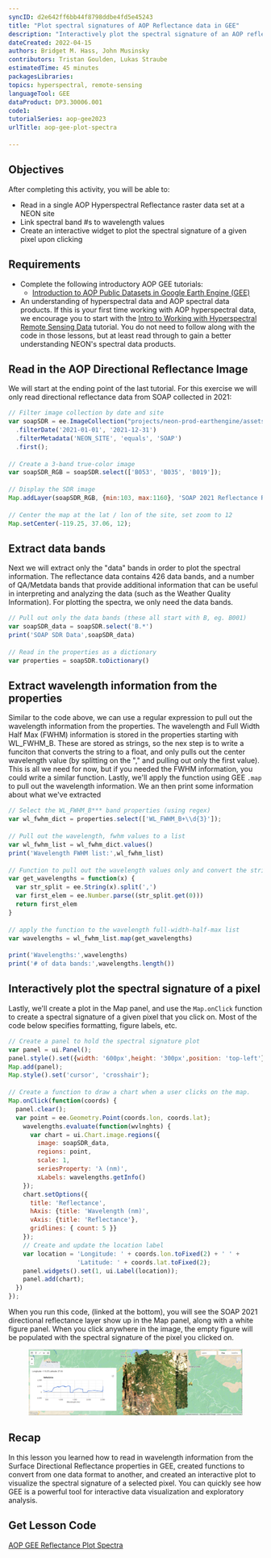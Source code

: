 ```yaml
---
syncID: d2e642ff6bb44f8798ddbe4fd5e45243
title: "Plot spectral signatures of AOP Reflectance data in GEE"
description: "Interactively plot the spectral signature of an AOP reflectance data pixel in GEE"
dateCreated: 2022-04-15
authors: Bridget M. Hass, John Musinsky
contributors: Tristan Goulden, Lukas Straube
estimatedTime: 45 minutes
packagesLibraries: 
topics: hyperspectral, remote-sensing
languageTool: GEE
dataProduct: DP3.30006.001
code1: 
tutorialSeries: aop-gee2023
urlTitle: aop-gee-plot-spectra

---
```


<div id="ds-objectives" markdown="1">

## Objectives
After completing this activity, you will be able to:
- Read in a single AOP Hyperspectral Reflectance raster data set at a NEON site
- Link spectral band #s to wavelength values
- Create an interactive widget to plot the spectral signature of a given pixel upon clicking

## Requirements

- Complete the following introductory AOP GEE tutorials:
    - <a href="https://www.neonscience.org/resources/learning-hub/tutorials/intro-aop-gee-image-collections" target="_blank">Introduction to AOP Public Datasets in Google Earth Engine (GEE)</a>
- An understanding of hyperspectral data and AOP spectral data products. If this is your first time working with AOP hyperspectral data, we encourage you to start with the [Intro to Working with Hyperspectral Remote Sensing Data](https://www.neonscience.org/resources/learning-hub/tutorials/hsi-hdf5-r) tutorial. You do not need to follow along with the code in those lessons, but at least read through to gain a better understanding NEON's spectral data products.

</div>

## Read in the AOP Directional Reflectance Image

We will start at the ending point of the last tutorial. For this exercise we will only read directional reflectance data from SOAP collected in 2021:

```javascript
// Filter image collection by date and site
var soapSDR = ee.ImageCollection("projects/neon-prod-earthengine/assets/HSI_REFL/001")
  .filterDate('2021-01-01', '2021-12-31')
  .filterMetadata('NEON_SITE', 'equals', 'SOAP')
  .first();

// Create a 3-band true-color image 
var soapSDR_RGB = soapSDR.select(['B053', 'B035', 'B019']);

// Display the SDR image
Map.addLayer(soapSDR_RGB, {min:103, max:1160}, 'SOAP 2021 Reflectance RGB');

// Center the map at the lat / lon of the site, set zoom to 12
Map.setCenter(-119.25, 37.06, 12);
```

## Extract data bands
Next we will extract only the "data" bands in order to plot the spectral information. The reflectance data contains 426 data bands, and a number of QA/Metdata bands that provide  additional information that can be useful in interpreting and analyzing the data (such as the Weather Quality Information). For plotting the spectra, we only need the data bands.

```javascript
// Pull out only the data bands (these all start with B, eg. B001)
var soapSDR_data = soapSDR.select('B.*')
print('SOAP SDR Data',soapSDR_data)

// Read in the properties as a dictionary
var properties = soapSDR.toDictionary()
```

## Extract wavelength information from the properties

Similar to the code above, we can use a regular expression to pull out the wavelength information from the properties. The wavelength and Full Width Half Max (FWHM) information is stored in the properties starting with WL_FWHM_B. These are stored as strings, so the nex step is to write a funciton that converts the string to a float, and only pulls out the center wavelength value (by splitting on the "," and pulling out only the first value). This is all we need for now, but if you needed the FWHM information, you could write a similar function. Lastly, we'll apply the function using GEE `.map` to pull out the wavelength information. We an then print some information about what we've extracted

```javascript
// Select the WL_FWHM_B*** band properties (using regex)
var wl_fwhm_dict = properties.select(['WL_FWHM_B+\\d{3}']);

// Pull out the wavelength, fwhm values to a list
var wl_fwhm_list = wl_fwhm_dict.values()
print('Wavelength FWHM list:',wl_fwhm_list)

// Function to pull out the wavelength values only and convert the string to float
var get_wavelengths = function(x) {
  var str_split = ee.String(x).split(',')
  var first_elem = ee.Number.parse((str_split.get(0)))
  return first_elem
}

// apply the function to the wavelength full-width-half-max list
var wavelengths = wl_fwhm_list.map(get_wavelengths)

print('Wavelengths:',wavelengths)
print('# of data bands:',wavelengths.length())
```

## Interactively plot the spectral signature of a pixel

Lastly, we'll create a plot in the Map panel, and use the `Map.onClick` function to create a spectral signature of a given pixel that you click on. Most of the code below specifies formatting, figure labels, etc.

```javascript
// Create a panel to hold the spectral signature plot
var panel = ui.Panel();
panel.style().set({width: '600px',height: '300px',position: 'top-left'});
Map.add(panel);
Map.style().set('cursor', 'crosshair');

// Create a function to draw a chart when a user clicks on the map.
Map.onClick(function(coords) {
  panel.clear();
  var point = ee.Geometry.Point(coords.lon, coords.lat);
    wavelengths.evaluate(function(wvlnghts) {
      var chart = ui.Chart.image.regions({
        image: soapSDR_data, 
        regions: point, 
        scale: 1,
        seriesProperty: 'λ (nm)', 
        xLabels: wavelengths.getInfo()
    });
    chart.setOptions({
      title: 'Reflectance',
      hAxis: {title: 'Wavelength (nm)', 
      vAxis: {title: 'Reflectance'},
      gridlines: { count: 5 }}
    });
    // Create and update the location label 
    var location = 'Longitude: ' + coords.lon.toFixed(2) + ' ' +
                   'Latitude: ' + coords.lat.toFixed(2);
    panel.widgets().set(1, ui.Label(location));
    panel.add(chart);
  })
});
```

When you run this code, (linked at the bottom), you will see the SOAP 2021 directional reflectance layer show up in the Map panel, along with a white figure panel. When you click anywhere in the image, the empty figure will be populated with the spectral signature of the pixel you clicked on.

<figure>
	<a href="https://raw.githubusercontent.com/NEONScience/NEON-Data-Skills/main/graphics/aop-gee2023/1d_plot_spectra/soap_spectral_plot.png">
	<img src="https://raw.githubusercontent.com/NEONScience/NEON-Data-Skills/main/graphics/aop-gee2023/1d_plot_spectra/soap_spectral_plot.png" alt="SOAP Specral Signature"></a>
</figure>

## Recap

In this lesson you learned how to read in wavelength information from the Surface Directional Reflectance properties in GEE, created functions to convert from one data format to another, and created an interactive plot to visualize the spectral signature of a selected pixel. You can quickly see how GEE is a powerful tool for interactive data visualization and exploratory analysis.

## Get Lesson Code

<a href="https://code.earthengine.google.com/b08021305eb73b4f54aa137759cc16cf" target="_blank">AOP GEE Reflectance Plot Spectra</a>
